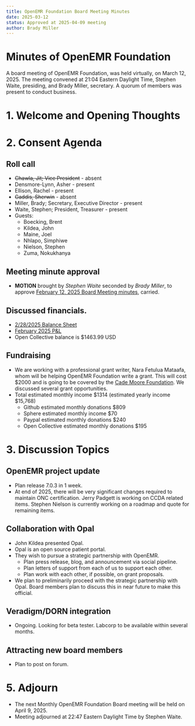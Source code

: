 ```yaml
---
title: OpenEMR Foundation Board Meeting Minutes
date: 2025-03-12
status: Approved at 2025-04-09 meeting
author: Brady Miller
---
```


# Minutes of OpenEMR Foundation

A board meeting of OpenEMR Foundation, was held virtually, on March 12, 2025. The meeting convened at 21:04 Eastern Daylight Time, Stephen Waite, presiding, and Brady Miller, secretary. A quorum of members was present to conduct business.

# 1. Welcome and Opening Thoughts

# 2. Consent Agenda
## Roll call
  - ~~Chawla, Jit; Vice President~~ - absent
  - Densmore-Lynn, Asher - present
  - Ellison, Rachel - present
  - ~~Gaddis, Sherwin~~ - absent
  - Miller, Brady; Secretary, Executive Director - present
  - Waite, Stephen; President, Treasurer - present
  - Guests:
    - Boecking, Brent
    - Kildea, John
    - Maine, Joel
    - Nhlapo, Simphiwe
    - Nielson, Stephen
    - Zuma, Nokukhanya

## Meeting minute approval
  - **MOTION** brought by _Stephen Waite_ seconded by _Brady Miller_, to approve [February 12, 2025 Board Meeting minutes](https://github.com/openemr/foundation-minutes/blob/master/2025-02-12-Board.md), carried.

## Discussed financials.
   - [2/28/2025 Balance Sheet](https://community.open-emr.org/uploads/short-url/sgvS21WKgVuHcRj6PaJlne7NEdb.pdf)
   - [February 2025 P&L](https://community.open-emr.org/uploads/short-url/n1ysAnnu9h3pi0tIKMOMYhLP2UV.pdf)
  - Open Collective balance is $1463.99 USD

## Fundraising
  - We are working with a professional grant writer, Nara Fetulua Mataafa, whom will be helping OpenEMR Foundation write a grant. This will cost $2000 and is going to be covered by the [Cade Moore Foundation](https://www.thecademoorefoundation.org/). We discussed several grant opportunities.
  - Total estimated monthly income $1314 (estimated yearly income $15,768)
    - Github estimated monthly donations $809
    - Sphere estimated monthly income $70
    - Paypal estimated monthly donations $240
    - Open Collective estimated monthly donations $195

# 3. Discussion Topics

## OpenEMR project update
  - Plan release 7.0.3 in 1 week.
  - At end of 2025, there will be very significant changes required to maintain ONC certification. Jerry Padgett is working on CCDA related items. Stephen Nielson is currently working on a roadmap and quote for remaining items.

## Collaboration with Opal
  - John Kildea presented Opal.
  - Opal is an open source patient portal.
  - They wish to pursue a strategic partnership with OpenEMR.
    - Plan press release, blog, and announcement via social pipeline.
    - Plan letters of support from each of us to support each other.
    - Plan work with each other, if possible, on grant proposals.
  - We plan to preliminarily proceed with the strategic partnership with Opal. Board members plan to discuss this in near future to make this official.
 
## Veradigm/DORN integration
  - Ongoing. Looking for beta tester. Labcorp to be available within several months.

## Attracting new board members
  - Plan to post on forum.

# 5. Adjourn
  - The next Monthly OpenEMR Foundation Board meeting will be held on April 9, 2025.
  - Meeting adjourned at 22:47 Eastern Daylight Time by Stephen Waite.
 
